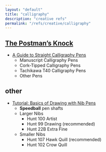 ```yaml
---
layout: "default"
title: "calligraphy"
description: "creative refs"
permalink: "/refs/creative/calligraphy"
---
```


## [The Postman’s Knock](https://thepostmansknock.com/)

- [A Guide to Straight Calligraphy Pens](https://thepostmansknock.com/guide-straight-calligraphy-pens/)
    - Manuscript Calligraphy Pens
    - Cork-Tipped Calligraphy Pens
    - Tachikawa T40 Calligraphy Pens
    - Other Pens

## other

- [Tutorial: Basics of Drawing with Nib Pens](https://blog.redbubble.com/2018/02/tutorial-basics-drawing-nib-pens-2/)
    - **Speedball** pen shafts
    - Larger Nibs
        - Hunt 100 Artist
        - Hunt 99 Drawing (recommended)
        - Hunt 22B Extra Fine
    - Smaller Nibs
        - Hunt 107 Hawk Quill (recommended)
        - Hunt 102 Crow Quill
